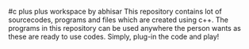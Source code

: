 #c plus plus workspace by abhisar
This repository contains lot of sourcecodes, programs and files which are created using c++.
The programs in this repository can be used anywhere the person wants as these are ready to use codes.
Simply, plug-in the code and play!
